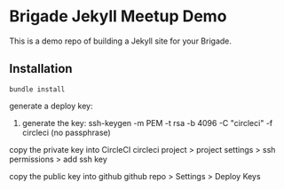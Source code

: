 # Brigade Jekyll Meetup Demo
This is a demo repo of building a Jekyll site for your Brigade.

## Installation
```
bundle install

```
generate a deploy key:
1. generate the key:
ssh-keygen -m PEM -t rsa -b 4096 -C "circleci" -f circleci
(no passphrase)

copy the private key into CircleCI
circleci project > project settings > ssh permissions > add ssh key

copy the public key into github
github repo > Settings > Deploy Keys
